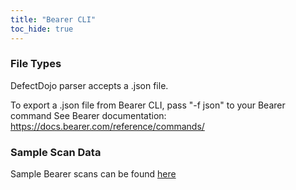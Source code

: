 ```yaml
---
title: "Bearer CLI"
toc_hide: true
---
```


### File Types
DefectDojo parser accepts a .json file.

To export a .json file from Bearer CLI, pass "-f json" to your Bearer command
See Bearer documentation: https://docs.bearer.com/reference/commands/

### Sample Scan Data
Sample Bearer scans can be found [here](https://github.com/DefectDojo/django-DefectDojo/tree/master/unittests/scans/bearer)
